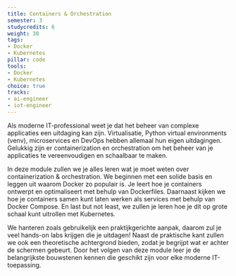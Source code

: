 ```yaml
---
title: Containers & Orchestration
semester: 3
studycredits: 6
weight: 30
tags:
- Docker
- Kubernetes
pillar: code
tools:
- Docker
- Kubernetes
choice: true
tracks:
- ai-engineer
- iot-engineer
---
```


Als moderne IT-professional weet je dat het beheer van complexe applicaties een uitdaging kan zijn. Virtualisatie, Python virtual environments (venv), microservices en DevOps hebben allemaal hun eigen uitdagingen. Gelukkig zijn er containerization en orchestration om het beheer van je applicaties te vereenvoudigen en schaalbaar te maken.

In deze module zullen we je alles leren wat je moet weten over containerization & orchestration. We beginnen met een solide basis en leggen uit waarom Docker zo populair is. Je leert hoe je containers ontwerpt en optimaliseert met behulp van Dockerfiles. Daarnaast kijken we hoe je containers samen kunt laten werken als services met behulp van Docker Compose. En last but not least, we zullen je leren hoe je dit op grote schaal kunt uitrollen met Kubernetes.

We hanteren zoals gebruikelijk een praktijkgerichte aanpak, daarom zul je veel hands-on labs krijgen die je uitdagen! Naast de praktische kant zullen we ook een theoretische achtergrond bieden, zodat je begrijpt wat er achter de schermen gebeurt. Door het volgen van deze module leer je de belangrijkste bouwstenen kennen die geschikt zijn voor elke moderne IT-toepassing.